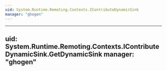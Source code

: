 ```yaml
---
uid: System.Runtime.Remoting.Contexts.IContributeDynamicSink
manager: "ghogen"
---
```


---
uid: System.Runtime.Remoting.Contexts.IContributeDynamicSink.GetDynamicSink
manager: "ghogen"
---
